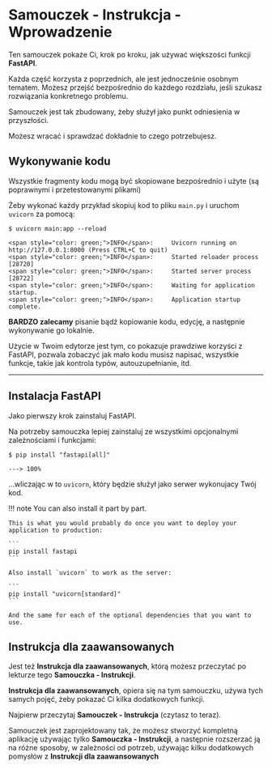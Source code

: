 # Samouczek - Instrukcja - Wprowadzenie

Ten samouczek pokaże Ci, krok po kroku, jak używać większości funkcji **FastAPI**.

Każda część korzysta z poprzednich, ale jest jednocześnie osobnym tematem. Możesz przejść bezpośrednio do każdego rozdziału, jeśli szukasz rozwiązania konkretnego problemu.

Samouczek jest tak zbudowany, żeby służył jako punkt odniesienia w przyszłości.

Możesz wracać i sprawdzać dokładnie to czego potrzebujesz.

## Wykonywanie kodu

Wszystkie fragmenty kodu mogą być skopiowane bezpośrednio i użyte (są poprawnymi i przetestowanymi plikami)

Żeby wykonać każdy przykład skopiuj kod to pliku `main.py` i uruchom `uvicorn` za pomocą:

<div class="termy">

```console
$ uvicorn main:app --reload

<span style="color: green;">INFO</span>:     Uvicorn running on http://127.0.0.1:8000 (Press CTRL+C to quit)
<span style="color: green;">INFO</span>:     Started reloader process [28720]
<span style="color: green;">INFO</span>:     Started server process [28722]
<span style="color: green;">INFO</span>:     Waiting for application startup.
<span style="color: green;">INFO</span>:     Application startup complete.
```

</div>

**BARDZO zalecamy** pisanie bądź kopiowanie kodu, edycję, a następnie wykonywanie go lokalnie.

Użycie w Twoim edytorze jest tym, co pokazuje prawdziwe korzyści z FastAPI, pozwala zobaczyć jak mało kodu musisz napisać, wszystkie funkcje, takie jak kontrola typów, autouzupełnianie, itd.

---

## Instalacja FastAPI

Jako pierwszy krok zainstaluj FastAPI.

Na potrzeby samouczka lepiej zainstaluj ze wszystkimi opcjonalnymi zależnościami i funkcjami:

<div class="termy">

```console
$ pip install "fastapi[all]"

---> 100%
```

</div>

...wliczając w to `uvicorn`, który będzie służył jako serwer wykonujacy Twój kod.

!!! note
    You can also install it part by part.

    This is what you would probably do once you want to deploy your application to production:

    ```
    pip install fastapi
    ```

    Also install `uvicorn` to work as the server:

    ```
    pip install "uvicorn[standard]"
    ```

    And the same for each of the optional dependencies that you want to use.

## Instrukcja dla zaawansowanych

Jest też **Instrukcja dla zaawansowanych**, którą możesz przeczytać po lekturze tego **Samouczka - Instrukcji**.

**Instrukcja dla zaawansowanych**, opiera się na tym samouczku, używa tych samych pojęć, żeby pokazać Ci kilka dodatkowych funkcji.

Najpierw przeczytaj **Samouczek - Instrukcja** (czytasz to teraz).

Samouczek jest zaprojektowany tak, że możesz stworzyć kompletną aplikację używając tylko **Samouczka - Instrukcji**, a następnie rozszerzać ją na różne sposoby, w zależności od potrzeb, używając kilku dodatkowych pomysłów z **Instrukcji dla zaawansowanych**


